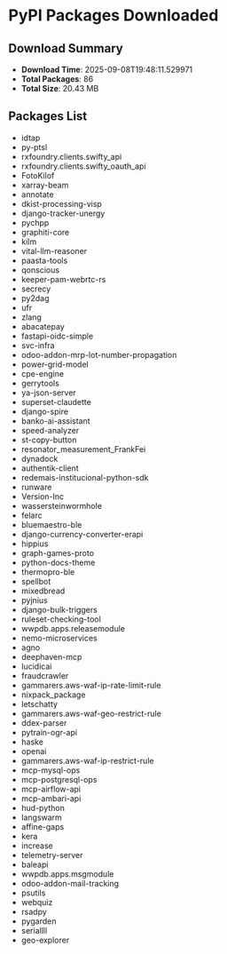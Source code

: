 # PyPI Packages Downloaded

## Download Summary
- **Download Time**: 2025-09-08T19:48:11.529971
- **Total Packages**: 86
- **Total Size**: 20.43 MB

## Packages List
- idtap
- py-ptsl
- rxfoundry.clients.swifty_api
- rxfoundry.clients.swifty_oauth_api
- FotoKilof
- xarray-beam
- annotate
- dkist-processing-visp
- django-tracker-unergy
- pychpp
- graphiti-core
- kilm
- vital-llm-reasoner
- paasta-tools
- qonscious
- keeper-pam-webrtc-rs
- secrecy
- py2dag
- ufr
- zlang
- abacatepay
- fastapi-oidc-simple
- svc-infra
- odoo-addon-mrp-lot-number-propagation
- power-grid-model
- cpe-engine
- gerrytools
- ya-json-server
- superset-claudette
- django-spire
- banko-ai-assistant
- speed-analyzer
- st-copy-button
- resonator_measurement_FrankFei
- dynadock
- authentik-client
- redemais-institucional-python-sdk
- runware
- Version-Inc
- wassersteinwormhole
- felarc
- bluemaestro-ble
- django-currency-converter-erapi
- hippius
- graph-games-proto
- python-docs-theme
- thermopro-ble
- spellbot
- mixedbread
- pyjnius
- django-bulk-triggers
- ruleset-checking-tool
- wwpdb.apps.releasemodule
- nemo-microservices
- agno
- deephaven-mcp
- lucidicai
- fraudcrawler
- gammarers.aws-waf-ip-rate-limit-rule
- nixpack_package
- letschatty
- gammarers.aws-waf-geo-restrict-rule
- ddex-parser
- pytrain-ogr-api
- haske
- openai
- gammarers.aws-waf-ip-restrict-rule
- mcp-mysql-ops
- mcp-postgresql-ops
- mcp-airflow-api
- mcp-ambari-api
- hud-python
- langswarm
- affine-gaps
- kera
- increase
- telemetry-server
- baleapi
- wwpdb.apps.msgmodule
- odoo-addon-mail-tracking
- psutils
- webquiz
- rsadpy
- pygarden
- seriallll
- geo-explorer
